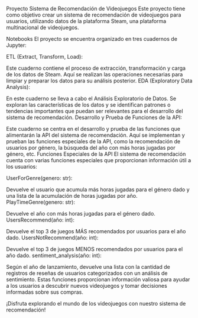 Proyecto Sistema de Recomendación de Videojuegos
Este proyecto tiene como objetivo crear un sistema de recomendación de videojuegos para usuarios, utilizando datos de la plataforma Steam, una plataforma multinacional de videojuegos.

Notebooks
El proyecto se encuentra organizado en tres cuadernos de Jupyter:

ETL (Extract, Transform, Load):

Este cuaderno contiene el proceso de extracción, transformación y carga de los datos de Steam. Aquí se realizan las operaciones necesarias para limpiar y preparar los datos para su análisis posterior.
EDA (Exploratory Data Analysis):

En este cuaderno se lleva a cabo el Análisis Exploratorio de Datos. Se exploran las características de los datos y se identifican patrones o tendencias importantes que puedan ser relevantes para el desarrollo del sistema de recomendación.
Desarrollo y Prueba de Funciones de la API:

Este cuaderno se centra en el desarrollo y prueba de las funciones que alimentarán la API del sistema de recomendación. Aquí se implementan y prueban las funciones especiales de la API, como la recomendación de usuarios por género, la búsqueda del año con más horas jugadas por género, etc.
Funciones Especiales de la API
El sistema de recomendación cuenta con varias funciones especiales que proporcionan información útil a los usuarios:

UserForGenre(genero: str):

Devuelve el usuario que acumula más horas jugadas para el género dado y una lista de la acumulación de horas jugadas por año.
PlayTimeGenre(genero: str):

Devuelve el año con más horas jugadas para el género dado.
UsersRecommend(año: int):

Devuelve el top 3 de juegos MÁS recomendados por usuarios para el año dado.
UsersNotRecommend(año: int):

Devuelve el top 3 de juegos MENOS recomendados por usuarios para el año dado.
sentiment_analysis(año: int):

Según el año de lanzamiento, devuelve una lista con la cantidad de registros de reseñas de usuarios categorizados con un análisis de sentimiento.
Estas funciones proporcionan información valiosa para ayudar a los usuarios a descubrir nuevos videojuegos y tomar decisiones informadas sobre sus compras.

¡Disfruta explorando el mundo de los videojuegos con nuestro sistema de recomendación!
